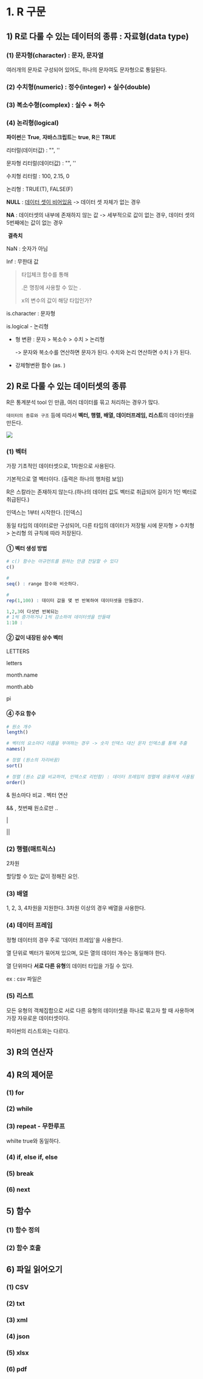# 1. R 구문

## 1) R로 다룰 수 있는 데이터의 종류 : 자료형(data type)

### (1) 문자형(character) : 문자, 문자열

여러개의 문자로 구성되어 있어도, 하나의 문자여도 문자형으로 통일된다.

### (2) 수치형(numeric) : 정수(integer) + 실수(double)

### (3) 복소수형(complex) : 실수 + 허수

### (4) 논리형(logical) 

**파이썬**은 **True**, **자바스크립트**는 **true**, **R**은 **TRUE**





리터럴(데이터값) : "", ''

문자형 리터럴(데이터값) : "", ''

수치형 리터럴 : 100, 2.15, 0

논리형 : TRUE(T), FALSE(F)

**NULL** : <u>데이터 셋이 비어있음</u> -> 데이터 셋 자체가 없는 경우

**NA** : 데이터셋의 내부에 존재하지 않는 값 -> 세부적으로 값이 없는 경우, 데이터 셋의 5번째에는 값이 없는 경우

​    	**결측치** 

NaN : 숫자가 아님

Inf : 무한대 값



> 타입체크 함수를 통해 
>
> .은 명칭에 사용할 수 있는 . 
>
> x의 변수의 값이 해당 타입인가?

is.character : 문자형

is.logical - 논리형



* 형 변환 : 문자 > 복소수 > 수치 > 논리형

  -> 문자와 복소수를 연산하면 문자가 된다. 수치와 논리 연산하면 수치ㅏ가 된다.

* 강제형변환 함수 (as. )



## 2) R로 다룰 수 있는 데이터셋의 종류

R은 통계분석 tool 인 만큼, 여러 데이터를 묶고 처리하는 경우가 많다.

`데이터의 종류와 구조` 등에 따라서 **벡터, 행렬, 배열, 데이터프레임, 리스트**의 데이터셋을 만든다.



![](https://img1.daumcdn.net/thumb/R800x0/?scode=mtistory2&fname=https%3A%2F%2Ft1.daumcdn.net%2Fcfile%2Ftistory%2F230EBE375672CF0337)

### (1) 벡터

가장 기초적인 데이터셋으로, 1차원으로 사용된다.

기본적으로 열 벡터이다. (출력은 하나의 행처럼 보임)

R은 스칼라는 존재하지 않는다.(하나의 데이터 값도 벡터로 취급되어 길이가 1인 벡터로 취급된다.)

인덱스는 1부터 시작한다. [인덱스]

동일 타입의 데이터로만 구성되어, 다른 타입의 데이터가 저장될 시에 문자형 > 수치형 > 논리형 의 규칙에 따라 저장된다.



#### ① 벡터 생성 방법

```R
# c() 함수는 아규먼트를 원하는 만큼 전달할 수 있다 
c()

#
seq() : range 함수와 비슷하다.

#
rep(1,100) : 데이터 값을 몇 번 반복하여 데이터셋을 만들겠다. 

1,2,3이 다섯번 반복되는 
# 1씩 증가하거나 1씩 감소하여 데이터셋을 만들때 
1:10 : 
```



#### ② 값이 내장된 상수 벡터

LETTERS

letters

month.name

month.abb

pi



#### ④ 주요 함수

```R
# 원소 개수
length()

# 벡터의 요소마다 이름을 부여하는 경우 -> 숫자 인덱스 대신 문자 인덱스를 통해 추출
names()

# 정렬 (원소의 자리바꿈)
sort()

# 정렬 (원소 값을 비교하여, 인덱스로 리턴함) : 데이터 프레임의 정렬에 유용하게 사용됨
order()
```



&  원소마다 비교 . 벡터 연산

&& , 첫번째 원소로만 .. 

|

||



### (2) 행렬(매트릭스)

2차원

할당할 수 있는 값이 정해진 요인. 



### (3) 배열

1, 2, 3, 4차원을 지원한다. 3차원 이상의 경우 배열을 사용한다.



### (4) 데이터 프레임

정형 데이터의 경우 주로 '데이터 프레임'을 사용한다.

열 단위로 벡터가 묶어져 있으며, 모든 열의 데이터 개수는 동일해야 한다.

열 단위마다 **서로 다른 유형**의 데이터 타입을 가질 수 있다.



ex : csv 파일은 





### (5) 리스트

모든 유형의 객체집합으로 서로 다른 유형의 데이터셋을 하나로 묶고자 할 때 사용하며 가장 자유로운 데이터셋이다.

파이썬의 리스트와는 다르다.



## 3) R의 연산자





## 4) R의 제어문

### (1) for

### (2) while

### (3) repeat - 무한루프 

whilte true와 동일하다.

### (4) if, else if, else

### (5) break

### (6) next





## 5) 함수

### (1) 함수 정의



### (2) 함수 호출





## 6) 파일 읽어오기

### (1) CSV

### (2) txt



### (3) xml

### (4) json

### (5) xlsx

### (6) pdf



